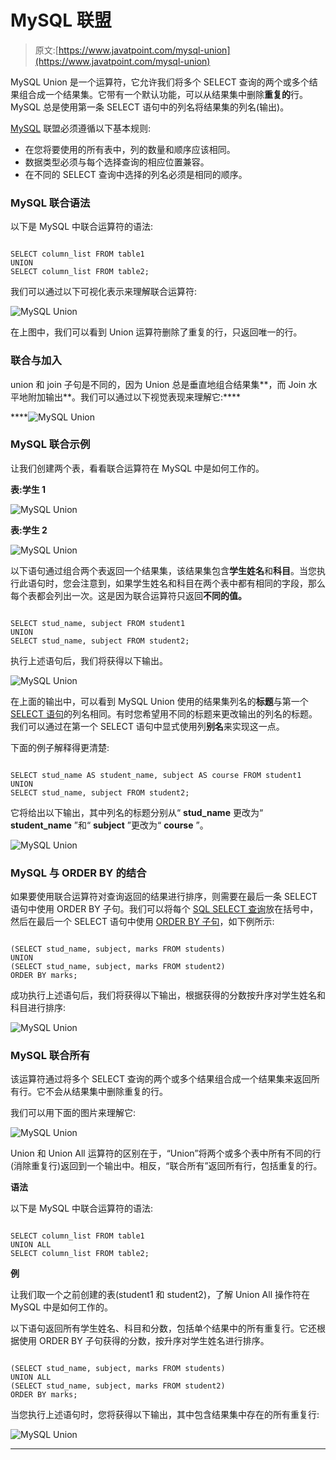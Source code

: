 # MySQL 联盟

> 原文:[https://www.javatpoint.com/mysql-union](https://www.javatpoint.com/mysql-union)

MySQL Union 是一个运算符，它允许我们将多个 SELECT 查询的两个或多个结果组合成一个结果集。它带有一个默认功能，可以从结果集中删除**重复的**行。MySQL 总是使用第一条 SELECT 语句中的列名将结果集的列名(输出)。

[MySQL](https://www.javatpoint.com/mysql-tutorial) 联盟必须遵循以下基本规则:

*   在您将要使用的所有表中，列的数量和顺序应该相同。
*   数据类型必须与每个选择查询的相应位置兼容。
*   在不同的 SELECT 查询中选择的列名必须是相同的顺序。

### MySQL 联合语法

以下是 MySQL 中联合运算符的语法:

```

SELECT column_list FROM table1
UNION
SELECT column_list FROM table2;

```

我们可以通过以下可视化表示来理解联合运算符:

![MySQL Union](../Images/08487f865da674f56d88a9d734714d77.png)

在上图中，我们可以看到 Union 运算符删除了重复的行，只返回唯一的行。

### 联合与加入

union 和 join 子句是不同的，因为 Union 总是垂直地组合结果集**，而 Join 水平地附加输出**。我们可以通过以下视觉表现来理解它:****

****![MySQL Union](../Images/045ef3412a45bcabd81c44e8643cf121.png)

### MySQL 联合示例

让我们创建两个表，看看联合运算符在 MySQL 中是如何工作的。

**表:学生 1**

![MySQL Union](../Images/6946871661c7fc4aa1698fafda3cc045.png)

**表:学生 2**

![MySQL Union](../Images/20b1ccb3c934eab701232e18fda94515.png)

以下语句通过组合两个表返回一个结果集，该结果集包含**学生姓名**和**科目**。当您执行此语句时，您会注意到，如果学生姓名和科目在两个表中都有相同的字段，那么每个表都会列出一次。这是因为联合运算符只返回**不同的值。**

```

SELECT stud_name, subject FROM student1
UNION
SELECT stud_name, subject FROM student2;

```

执行上述语句后，我们将获得以下输出。

![MySQL Union](../Images/77e13d14cb9358f9604b646de3542d30.png)

在上面的输出中，可以看到 MySQL Union 使用的结果集列名的**标题**与第一个 [SELECT 语句](https://www.javatpoint.com/mysql-select)的列名相同。有时您希望用不同的标题来更改输出的列名的标题。我们可以通过在第一个 SELECT 语句中显式使用列**别名**来实现这一点。

下面的例子解释得更清楚:

```

SELECT stud_name AS student_name, subject AS course FROM student1
UNION
SELECT stud_name, subject FROM student2;

```

它将给出以下输出，其中列名的标题分别从“ **stud_name** 更改为“ **student_name** ”和“ **subject** ”更改为“ **course** ”。

![MySQL Union](../Images/6dd8a6f5c58c3ba2bd1643427522a395.png)

### MySQL 与 ORDER BY 的结合

如果要使用联合运算符对查询返回的结果进行排序，则需要在最后一条 SELECT 语句中使用 ORDER BY 子句。我们可以将每个 [SQL SELECT 查询](https://www.javatpoint.com/sql-select)放在括号中，然后在最后一个 SELECT 语句中使用 [ORDER BY 子句](https://www.javatpoint.com/mysql-order-by)，如下例所示:

```

(SELECT stud_name, subject, marks FROM students)
UNION
(SELECT stud_name, subject, marks FROM student2)
ORDER BY marks;

```

成功执行上述语句后，我们将获得以下输出，根据获得的分数按升序对学生姓名和科目进行排序:

![MySQL Union](../Images/27ed7416c0ae673f5efcf2cc9aa33106.png)

### MySQL 联合所有

该运算符通过将多个 SELECT 查询的两个或多个结果组合成一个结果集来返回所有行。它不会从结果集中删除重复的行。

我们可以用下面的图片来理解它:

![MySQL Union](../Images/2036b155149695f128f2b4a2ecc4dc75.png)

Union 和 Union All 运算符的区别在于，“Union”将两个或多个表中所有不同的行(消除重复行)返回到一个输出中。相反，“联合所有”返回所有行，包括重复的行。

**语法**

以下是 MySQL 中联合运算符的语法:

```

SELECT column_list FROM table1
UNION ALL
SELECT column_list FROM table2;

```

**例**

让我们取一个之前创建的表(student1 和 student2)，了解 Union All 操作符在 MySQL 中是如何工作的。

以下语句返回所有学生姓名、科目和分数，包括单个结果中的所有重复行。它还根据使用 ORDER BY 子句获得的分数，按升序对学生姓名进行排序。

```

(SELECT stud_name, subject, marks FROM students)
UNION ALL
(SELECT stud_name, subject, marks FROM student2)
ORDER BY marks;

```

当您执行上述语句时，您将获得以下输出，其中包含结果集中存在的所有重复行:

![MySQL Union](../Images/b276a4822aa41526c516cd86bee69428.png)

* * *****